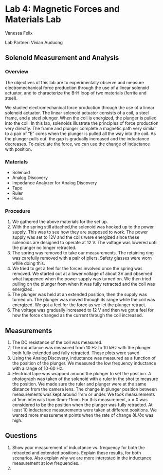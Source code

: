 # Lab 4: Magnetic Forces and Materials Lab

Vanessa Felix

Lab Partner: Vivian Auduong

## Solenoid Measurement and Analysis

### Overview
The objectives of this lab are to experimentally observe and measure electromechanical force production through the use of a linear solenoid actuator, and to characterize the B-H loop of two materials (ferrite and steel).

We studied electromechanical force production through the use of a linear solenoid actuator. The linear solenoid actuator consists of a coil, a steel frame, and a steel plunger. When the coil is energized, the plunger is pulled into the coil. In this lab, solenoids illustrate the principles of force production very directly. The frame and plunger complete a magnetic path very similar to a pair of “E” cores when the plunger is pulled all the way into the coil. As the plunger pulls out, the gap is gradually increased and the inductance decreases. To calculate the force, we can use the change of inductance with position.

### Materials 

- Solenoid
- Analog Discovery 
- Impedance Analyzer for Analog Discovery
- Tape
- Ruler
- Pliers

### Procedure 

1. We gathered the above materials for the set up.
2. With the spring still attached,the solenoid was hooked up to the power supply. This was to see how they are supposed to work. The power supply was set to 12V and the coils were energized since these solenoids are designed to operate at 12 V. The voltage was lowered until the plunger no longer retracted.
3. The spring was removed to take our measurements. The retaining ring was carefully removed with a pair of pliers. Safety glasses were worn while doing this.
4. We tried to get a feel for the forces involved once the spring was removed. We started out at a lower voltage of about 3V and observed what happened when the power supply was turned on. We then tried pulling on the plunger from when it was fully retracted and the coil was energized.
5. The plunger was held at an extended position, then the supply was turned on. The plunger was moved through its range while the coil was energized. We got a feel for the force as we let the plunger retract.
6. The voltage was gradually increased to 12 V and then we got a feel for how the force changed as the current through the coil increased.

## Measurements 

1. The DC resistance of the coil was measured.
2. The inductance was measured from 10 Hz to 10 kHz with the plunger both fully extended and fully retracted. These plots were saved.
3. Using the Analog Discovery, inductance was measured as a function of the position of the plunger. We measured the low frequency inductance with a range of 10-60 Hz.
4. Electrical tape was wrapped around the plunger to set the position. A photograph was taken of the solenoid with a ruler in the shot to measure the position. We made sure the ruler and plunger were at the same distance from the camera lens. The change in plunger position between measurements was kept around 1mm or under. We took measurements at 1mm intervals from 0mm-11mm. For this measurement, x = 0 was considered to be the position when the plunger was fully retracted. At least 10 inductance measurements were taken at different positions. We wanted more measurement points when the rate of change ∂L/∂x was high.

## Questions

1. Show your measurement of inductance vs. frequency for both the retracted and extended positions. Explain these results, for both scenarios. Also explain why we are more interested in the inductance measurement at low frequencies.
2. 
